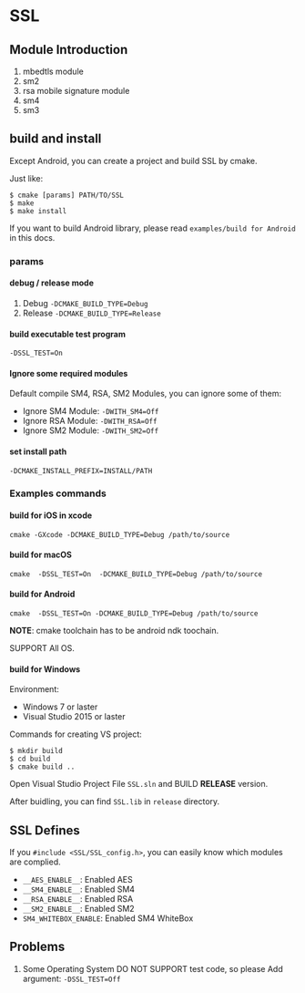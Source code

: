 # SSL

## Module Introduction

1. mbedtls module
2. sm2
3. rsa mobile signature module
4. sm4 
5. sm3

## build and install

Except Android,
you can create a project and build SSL by cmake.

Just like:

```
$ cmake [params] PATH/TO/SSL
$ make
$ make install
```

If you want to build Android library,
please read `examples/build for Android` in this docs.

### params

#### debug / release mode

1. Debug `-DCMAKE_BUILD_TYPE=Debug`
2. Release `-DCMAKE_BUILD_TYPE=Release`

#### build executable test program

```
-DSSL_TEST=On
```

#### Ignore some required modules

Default compile SM4, RSA, SM2 Modules,
you can ignore some of them:

- Ignore SM4 Module: `-DWITH_SM4=Off`
- Ignore RSA Module: `-DWITH_RSA=Off`
- Ignore SM2 Module: `-DWITH_SM2=Off`

#### set install path

```
-DCMAKE_INSTALL_PREFIX=INSTALL/PATH
```

### Examples commands


#### build for iOS in xcode

```
cmake -GXcode -DCMAKE_BUILD_TYPE=Debug /path/to/source
```

#### build for macOS

```
cmake  -DSSL_TEST=On  -DCMAKE_BUILD_TYPE=Debug /path/to/source
```

#### build for Android

```
cmake  -DSSL_TEST=On -DCMAKE_BUILD_TYPE=Debug /path/to/source
```

**NOTE**: cmake toolchain has to be android ndk toochain.

SUPPORT All OS.

#### build for Windows

Environment:

- Windows 7 or laster
- Visual Studio 2015 or laster

Commands for creating VS project:

```
$ mkdir build
$ cd build
$ cmake build ..
```

Open Visual Studio Project File `SSL.sln` and BUILD **RELEASE** version.

After buidling, you can find `SSL.lib` in `release` directory.

## SSL Defines

If you `#include <SSL/SSL_config.h>`,
you can easily know which modules are complied.

- `__AES_ENABLE__`: Enabled AES
- `__SM4_ENABLE__`: Enabled SM4
- `__RSA_ENABLE__`: Enabled RSA
- `__SM2_ENABLE__`: Enabled SM2
- `SM4_WHITEBOX_ENABLE`: Enabled SM4 WhiteBox

## Problems

1. Some Operating System DO NOT SUPPORT test code, so please Add argument: `-DSSL_TEST=Off`
